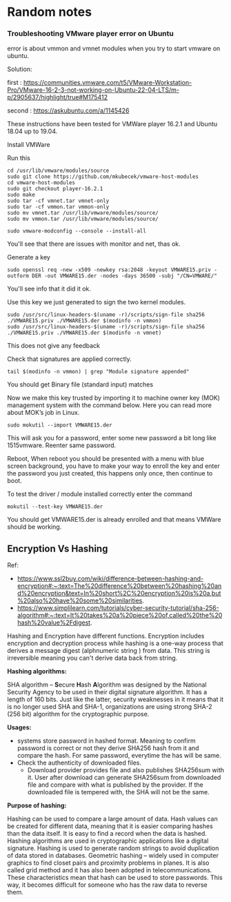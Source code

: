 # Random notes

### Troubleshooting VMware player error on Ubuntu

error is about vmmon and vmnet modules when you try to start vmware on ubuntu.

Solution: 

first : https://communities.vmware.com/t5/VMware-Workstation-Pro/VMware-16-2-3-not-working-on-Ubuntu-22-04-LTS/m-p/2905637/highlight/true#M175412

second : https://askubuntu.com/a/1145426

These instructions have been tested for VMWare player 16.2.1 and Ubuntu 18.04 up to 19.04.

Install VMWare

Run this

```
cd /usr/lib/vmware/modules/source
sudo git clone https://github.com/mkubecek/vmware-host-modules
cd vmware-host-modules
sudo git checkout player-16.2.1
sudo make
sudo tar -cf vmnet.tar vmnet-only
sudo tar -cf vmmon.tar vmmon-only
sudo mv vmnet.tar /usr/lib/vmware/modules/source/
sudo mv vmmon.tar /usr/lib/vmware/modules/source/
```

```
sudo vmware-modconfig --console --install-all
```

You'll see that there are issues with monitor and net, thas ok.

Generate a key

```
sudo openssl req -new -x509 -newkey rsa:2048 -keyout VMWARE15.priv -outform DER -out VMWARE15.der -nodes -days 36500 -subj "/CN=VMWARE/"
```

You'll see info that it did it ok.

Use this key we just generated to sign the two kernel modules.

```
sudo /usr/src/linux-headers-$(uname -r)/scripts/sign-file sha256 ./VMWARE15.priv ./VMWARE15.der $(modinfo -n vmmon)
sudo /usr/src/linux-headers-$(uname -r)/scripts/sign-file sha256 ./VMWARE15.priv ./VMWARE15.der $(modinfo -n vmnet)
```

This does not give any feedback

Check that signatures are applied correctly.

```
tail $(modinfo -n vmmon) | grep "Module signature appended"
```
You should get Binary file (standard input) matches

Now we make this key trusted by importing it to machine owner key (MOK) management system with the command below. Here you can read more about MOK’s job in Linux.

```
sudo mokutil --import VMWARE15.der
```
This will ask you for a password, enter some new password a bit long like 1515vmware. Reenter same password.

Reboot, When reboot you should be presented with a menu with blue screen background, you have to make your way to enroll the key and enter the password you just created, this happens only once, then continue to boot.

To test the driver / module installed correctly enter the command

```
mokutil --test-key VMWARE15.der
```
You should get VMWARE15.der is already enrolled and that means VMWare should be working.


## Encryption Vs Hashing

Ref:
- https://www.ssl2buy.com/wiki/difference-between-hashing-and-encryption#:~:text=The%20difference%20between%20hashing%20and%20encryption&text=In%20short%2C%20encryption%20is%20a,but%20also%20have%20some%20similarities.
- https://www.simplilearn.com/tutorials/cyber-security-tutorial/sha-256-algorithm#:~:text=It%20takes%20a%20piece%20of,called%20the%20hash%20value%2Fdigest.

Hashing and Encryption have different functions. Encryption includes encryption and decryption process while hashing is a one-way process that derives a message digest (alphnumeric string ) from data. This string is irreversible meaning you can't derive data back from string. 

**Hashing algorithms:**

SHA algorithm – **S**ecure **H**ash **A**lgorithm was designed by the National Security Agency to be used in their digital signature algorithm. It has a length of 160 bits. Just like the latter, security weaknesses in it means that it is no longer used SHA and SHA-1, organizations are using strong SHA-2 (256 bit) algorithm for the cryptographic purpose. 

**Usages:**

- systems store password in hashed format. Meaning to confirm password is correct or not they derive SHA256 hash from it and compare the hash. For same password, everytime the has will be same.
- Check the authenticity of downloaded files. 
  - Download provider provides file and also publishes SHA256sum with it. User after download can generate SHA256sum from downloaded file and compare with what is published by the provider. If the downloaded file is tempered with, the SHA will not be the same. 

**Purpose of hashing:**

Hashing can be used to compare a large amount of data. Hash values can be created for different data, meaning that it is easier comparing hashes than the data itself.
 It is easy to find a record when the data is hashed.
Hashing algorithms are used in cryptographic applications like a digital signature.
Hashing is used to generate random strings to avoid duplication of data stored in databases.
Geometric hashing – widely used in computer graphics to find closet pairs and proximity problems in planes. It is also called grid method and it has also been adopted in telecommunications.
These characteristics mean that hash can be used to store passwords. This way, it becomes difficult for someone who has the raw data to reverse them.
